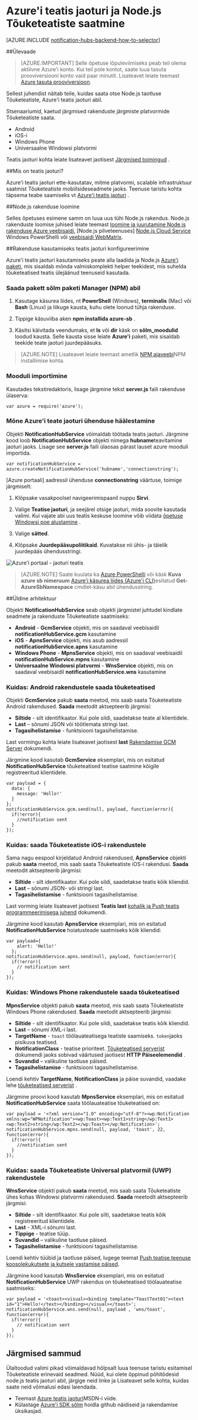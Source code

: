 <properties
    pageTitle="Azure'i teatis jaoturi ja Node.js Tõuketeatiste saatmine"
    description="Saate teada, kuidas Tõuketeatiste saatmine rakendusest Node.js teatis jaoturi abil."
    keywords="tõuketeatised teatis, tõuketeatised notifications,node.js tõuketeatised, iOS-i tõuketeatised"
    services="notification-hubs"
    documentationCenter="nodejs"
    authors="ysxu"
    manager="dwrede"
    editor=""/>

<tags
    ms.service="notification-hubs"
    ms.workload="mobile"
    ms.tgt_pltfrm="na"
    ms.devlang="javascript"
    ms.topic="article"
    ms.date="10/25/2016"
    ms.author="yuaxu"/>

# <a name="sending-push-notifications-with-azure-notification-hubs-and-nodejs"></a>Azure'i teatis jaoturi ja Node.js Tõuketeatiste saatmine
[AZURE.INCLUDE [notification-hubs-backend-how-to-selector](../../includes/notification-hubs-backend-how-to-selector.md)]

##<a name="overview"></a>Ülevaade

> [AZURE.IMPORTANT] Selle õpetuse lõpuleviimiseks peab teil olema aktiivne Azure'i konto. Kui teil pole kontot, saate luua tasuta prooviversiooni konto vaid paar minutit. Lisateavet leiate teemast [Azure tasuta prooviversioon](https://azure.microsoft.com/pricing/free-trial/?WT.mc_id=A643EE910&amp;returnurl=http%3A%2F%2Fazure.microsoft.com%2Fen-us%2Fdocumentation%2Farticles%2Fnotification-hubs-nodejs-how-to-use-notification-hubs).

Sellest juhendist näitab teile, kuidas saata otse Node.js taotluse Tõuketeatiste, Azure'i teatis jaoturi abil. 

Stsenaariumid, kaetud järgmised rakenduste järgmiste platvormide Tõuketeatiste saata.

* Android
* iOS-i
* Windows Phone
* Universaalne Windowsi platvormi 

Teatis jaoturi kohta leiate lisateavet jaotisest [Järgmised toimingud](#next) .

##<a name="what-are-notification-hubs"></a>Mis on teatis jaoturi?

Azure'i teatis jaoturi ette-kasutatav, mitme platvormi, scalable infrastruktuur saatmist Tõuketeatiste mobiilsideseadmete jaoks. Teenuse taristu kohta täpsema teabe saamiseks vt [Azure'i teatis jaoturi](http://msdn.microsoft.com/library/windowsazure/jj927170.aspx) .

##<a name="create-a-nodejs-application"></a>Node.js rakenduse loomine

Selles õpetuses esimene samm on luua uus tühi Node.js rakendus. Node.js rakenduste loomise juhised leiate teemast [loomine ja juurutamine Node.js rakenduse Azure veebisaidi][nodejswebsite], [Node.js pilveteenuses] [ Node.js Cloud Service] Windows PowerShelli või [veebisaidi WebMatrix].

##<a name="configure-your-application-to-use-notification-hubs"></a>Rakenduse kasutamiseks teatis jaoturi konfigureerimine

Azure'i teatis jaoturi kasutamiseks peate alla laadida ja Node.js [Azure'i paketi](https://www.npmjs.com/package/azure), mis sisaldab mõnda valmiskomplekti helper teekidest, mis suhelda tõuketeatised teatis ülejäänud teenuseid kasutada.

### <a name="use-node-package-manager-npm-to-obtain-the-package"></a>Saada pakett sõlm paketi Manager (NPM) abil

1.  Kasutage käsurea liides, nt **PowerShell** (Windows), **terminalis** (Mac) või **Bash** (Linux) ja liikuge kausta, kuhu olete loonud tühja rakenduse.

2.  Tippige käsuviiba aken **npm installida azure-sb** .

3.  Käsitsi käivitada veendumaks, et **ls** või **dir** käsk on **sõlm\_moodulid** loodud kausta. Selle kausta sisse leiate **Azure'i** paketi, mis sisaldab teekide teate jaoturi juurdepääsuks.

>[AZURE.NOTE] Lisateavet leiate teemast ametlik [NPM ajaveebi](http://blog.npmjs.org/post/85484771375/how-to-install-npm)NPM installimise kohta. 

### <a name="import-the-module"></a>Mooduli importimine

Kasutades tekstiredaktoris, lisage järgmine tekst **server.js** faili rakenduse ülaserva:

    var azure = require('azure');

### <a name="setup-an-azure-notification-hub-connection"></a>Mõne Azure'i teate jaoturi ühenduse häälestamine

Objekti **NotificationHubService** võimaldab töötada teatis jaoturi. Järgmine kood loob **NotificationHubService** objekti nimega **hubname**teavitamine jaoturi jaoks. Lisage see **server.js** faili ülaosas pärast lauset azure mooduli importida.

    var notificationHubService = azure.createNotificationHubService('hubname','connectionstring');

[Azure portaali] aadressil ühenduse **connectionstring** väärtuse, toimige järgmiselt:

1. Klõpsake vasakpoolsel navigeerimispaanil nuppu **Sirvi**.

2. Valige **Teatise jaoturi**, ja seejärel otsige jaoturi, mida soovite kasutada valimi. Kui vajate abi uus teatis keskuse loomine võib viidata [õpetuse Windowsi poe alustamine](notification-hubs-windows-store-dotnet-get-started-wns-push-notification.md) .

3. Valige **sätted**.

4. Klõpsake **Juurdepääsupoliitikaid**. Kuvatakse nii ühis- ja täielik juurdepääs ühendusstringi.

![Azure'i portaal - jaoturi teatis](./media/notification-hubs-nodejs-how-to-use-notification-hubs/notification-hubs-portal.png)

> [AZURE.NOTE] Saate kuulata ka [Azure PowerShelli](../powershell-install-configure.md) või käsk **Kuva azure sb nimeruum** [Azure'i käsurea liides (Azure'i CLI)](../xplat-cli-install.md)esitatud **Get-AzureSbNamespace** cmdlet-käsu abil ühendusstring.

##<a name="general-architecture"></a>Üldine arhitektuur

Objekti **NotificationHubService** seab objekti järgmistel juhtudel kindlate seadmete ja rakenduste Tõuketeatiste saatmiseks:

* **Android** - **GcmService** objekti, mis on saadaval veebisaidil **notificationHubService.gcm** kasutamine
* **iOS** - **ApnsService** objekti, mis asub aadressil **notificationHubService.apns** kasutamine
* **Windows Phone** - **MpnsService** objekti, mis on saadaval veebisaidil **notificationHubService.mpns** kasutamine
* **Universaalne Windowsi platvormi** - **WnsService** objekti, mis on saadaval veebisaidil **notificationHubService.wns** kasutamine

### <a name="how-to-send-push-notifications-to-android-applications"></a>Kuidas: Android rakendustele saada tõuketeatised

Objekti **GcmService** pakub **saata** meetod, mis saab saata Tõuketeatiste Android rakendused. **Saada** meetodit aktsepteerib järgmisi:

* **Siltide** - silt identifikaator. Kui pole sildi, saadetakse teate al klientidele.
* **Last** – sõnumi JSON või töötlemata stringi last.
* **Tagasihelistamise** - funktsiooni tagasihelistamise.

Last vormingu kohta leiate lisateavet jaotisest **last** [Rakendamise GCM Server](http://developer.android.com/google/gcm/server.html#payload) dokumendi.

Järgmine kood kasutab **GcmService** eksemplari, mis on esitatud **NotificationHubService** tõuketeatised teatise saatmine kõigile registreeritud klientidele.

    var payload = {
      data: {
        message: 'Hello!'
      }
    };
    notificationHubService.gcm.send(null, payload, function(error){
      if(!error){
        //notification sent
      }
    });

### <a name="how-to-send-push-notifications-to-ios-applications"></a>Kuidas: saada Tõuketeatiste iOS-i rakendustele

Sama nagu eespool kirjeldatud Android rakendused, **ApnsService** objekti pakub **saata** meetod, mis saab saata Tõuketeatiste iOS-i rakendusi. **Saada** meetodit aktsepteerib järgmisi:

* **Siltide** - silt identifikaator. Kui pole sildi, saadetakse teatis kõik kliendid.
* **Last** – sõnumi JSON- või stringi last.
* **Tagasihelistamise** - funktsiooni tagasihelistamise.

Last vorming leiate lisateavet jaotisest **Teatis last** [kohalik ja Push teatis programmeerimisega juhend](http://developer.apple.com/library/ios/#documentation/NetworkingInternet/Conceptual/RemoteNotificationsPG/ApplePushService/ApplePushService.html) dokumendi.

Järgmine kood kasutab **ApnsService** eksemplari, mis on esitatud **NotificationHubService** hoiatusteade saatmiseks kõik kliendid:

    var payload={
        alert: 'Hello!'
      };
    notificationHubService.apns.send(null, payload, function(error){
      if(!error){
        // notification sent
      }
    });

### <a name="how-to-send-push-notifications-to-windows-phone-applications"></a>Kuidas: Windows Phone rakendustele saada tõuketeatised

**MpnsService** objekti pakub **saata** meetod, mis saab saata Tõuketeatiste Windows Phone rakendused. **Saada** meetodit aktsepteerib järgmisi:

* **Siltide** - silt identifikaator. Kui pole sildi, saadetakse teatis kõik kliendid.
* **Last** – sõnumi XML-i last.
* **TargetName**  -  `toast` töölauateatisega teatiste saamiseks. `token`jaoks pisikuva teatised.
* **NotificationClass** - teatise prioriteet. [Tõuketeatised serverist](http://msdn.microsoft.com/library/hh221551.aspx) dokumendi jaoks sobivad väärtused jaotisest **HTTP Päiseelemendid** .
* **Suvandid** – valikuline taotluse päised.
* **Tagasihelistamise** - funktsiooni tagasihelistamise.

Loendi kehtiv **TargetName**, **NotificationClass** ja päise suvandid, vaadake lehe [tõuketeatised serverist](http://msdn.microsoft.com/library/hh221551.aspx) .

Järgmine proovi kood kasutab **MpnsService** eksemplari, mis on esitatud **NotificationHubService** saata töölauateatise tõuketeatised on:

    var payload = '<?xml version="1.0" encoding="utf-8"?><wp:Notification xmlns:wp="WPNotification"><wp:Toast><wp:Text1>string</wp:Text1><wp:Text2>string</wp:Text2></wp:Toast></wp:Notification>';
    notificationHubService.mpns.send(null, payload, 'toast', 22, function(error){
      if(!error){
        //notification sent
      }
    });

### <a name="how-to-send-push-notifications-to-universal-windows-platform-uwp-applications"></a>Kuidas: saada Tõuketeatiste Universal platvormil (UWP) rakendustele

**WnsService** objekti pakub **saata** meetod, mis saab saata Tõuketeatiste ühes kohas Windowsi platvormi rakendused.  **Saada** meetodit aktsepteerib järgmisi:

* **Siltide** - silt identifikaator. Kui pole silti, saadetakse teatis kõik registreeritud klientidele.
* **Last** - XML-i sõnumi last.
* **Tippige** - teatise tüüp.
* **Suvandid** – valikuline taotluse päised.
* **Tagasihelistamise** - funktsiooni tagasihelistamise.

Loendi kehtiv tüübid ja taotluse päised, lugege teemat [Push teatise teenuse koosolekukutsete ja kutsele vastamise päised](http://msdn.microsoft.com/library/windows/apps/hh465435.aspx).

Järgmine kood kasutab **WnsService** eksemplari, mis on esitatud **NotificationHubService** UWP rakendus on tõuketeatised töölauateatise saatmiseks:

    var payload = '<toast><visual><binding template="ToastText01"><text id="1">Hello!</text></binding></visual></toast>';
    notificationHubService.wns.send(null, payload , 'wns/toast', function(error){
      if(!error){
        // notification sent
      }
    });

## <a name="next-steps"></a>Järgmised sammud

Ülaltoodud valimi pikad võimaldavad hõlpsalt luua teenuse taristu esitamisel Tõuketeatiste erinevaid seadmed. Nüüd, kui olete õppinud põhitõdesid node.js teatis jaoturi abil, järgige neid linke ja Lisateavet selle kohta, kuidas saate neid võimalusi edasi laiendada.

-   Teemast [Azure teatis jaoturi](https://msdn.microsoft.com/library/azure/jj927170.aspx)MSDN-i viide.
-   Külastage [Azure'i SDK sõlm] hoidla github näidiseid ja rakendamise üksikasjad.

  [Azure'i SDK sõlm]: https://github.com/WindowsAzure/azure-sdk-for-node
  [Next Steps]: #nextsteps
  [What are Service Bus Topics and Subscriptions?]: #what-are-service-bus-topics
  [Create a Service Namespace]: #create-a-service-namespace
  [Obtain the Default Management Credentials for the Namespace]: #obtain-default-credentials
  [Create a Node.js Application]: #Create_a_Nodejs_Application
  [Configure Your Application to Use Service Bus]: #Configure_Your_Application_to_Use_Service_Bus
  [How to: Create a Topic]: #How_to_Create_a_Topic
  [How to: Create Subscriptions]: #How_to_Create_Subscriptions
  [How to: Send Messages to a Topic]: #How_to_Send_Messages_to_a_Topic
  [How to: Receive Messages from a Subscription]: #How_to_Receive_Messages_from_a_Subscription
  [How to: Handle Application Crashes and Unreadable Messages]: #How_to_Handle_Application_Crashes_and_Unreadable_Messages
  [How to: Delete Topics and Subscriptions]: #How_to_Delete_Topics_and_Subscriptions
  [1]: #Next_Steps
  [Topic Concepts]: .media/notification-hubs-nodejs-how-to-use-notification-hubs/sb-topics-01.png
  [Azure Classic Portal]: http://manage.windowsazure.com
  [image]: .media/notification-hubs-nodejs-how-to-use-notification-hubs/sb-queues-03.png
  [2]: .media/notification-hubs-nodejs-how-to-use-notification-hubs/sb-queues-04.png
  [3]: .media/notification-hubs-nodejs-how-to-use-notification-hubs/sb-queues-05.png
  [4]: .media/notification-hubs-nodejs-how-to-use-notification-hubs/sb-queues-06.png
  [5]: .media/notification-hubs-nodejs-how-to-use-notification-hubs/sb-queues-07.png
  [SqlFilter.SqlExpression]: http://msdn.microsoft.com/library/windowsazure/microsoft.servicebus.messaging.sqlfilter.sqlexpression.aspx
  [Azure Service Bus Notification Hubs]: http://msdn.microsoft.com/library/windowsazure/jj927170.aspx
  [SqlFilter]: http://msdn.microsoft.com/library/windowsazure/microsoft.servicebus.messaging.sqlfilter.aspx
  [Veebisaidi WebMatrix]: /develop/nodejs/tutorials/web-site-with-webmatrix/
  [Node.js Cloud Service]: ../cloud-services/cloud-services-nodejs-develop-deploy-app.md
[Previous Management Portal]: .media/notification-hubs-nodejs-how-to-use-notification-hubs/previous-portal.png
  [nodejswebsite]: /develop/nodejs/tutorials/create-a-website-(mac)/
  [Node.js Cloud Service with Storage]: /develop/nodejs/tutorials/web-app-with-storage/
  [Node.js Web Application with Storage]: /develop/nodejs/tutorials/web-site-with-storage/
  [Azure'i portaal]: https://portal.azure.com
